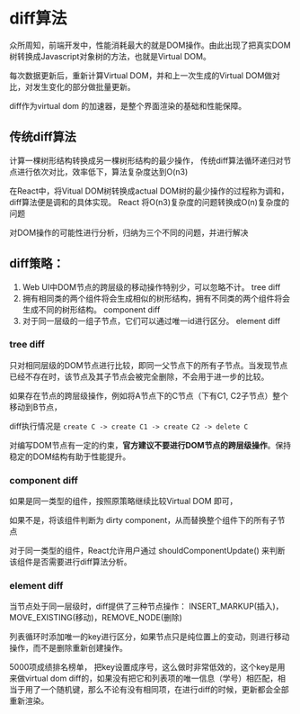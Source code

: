 # diff算法
众所周知，前端开发中，性能消耗最大的就是DOM操作。由此出现了把真实DOM树转换成Javascript对象树的方法，也就是Virtual DOM。

每次数据更新后，重新计算Virtual DOM，并和上一次生成的Virtual DOM做对比，对发生变化的部分做批量更新。

diff作为virtual dom 的加速器，是整个界面渲染的基础和性能保障。

## 传统diff算法
计算一棵树形结构转换成另一棵树形结构的最少操作，
传统diff算法循环递归对节点进行依次对比，效率低下，算法复杂度达到O(n3)

在React中，将Vitual DOM树转换成actual DOM树的最少操作的过程称为调和，diff算法便是调和的具体实现。
React 将O(n3)复杂度的问题转换成O(n)复杂度的问题

对DOM操作的可能性进行分析，归纳为三个不同的问题，并进行解决
## diff策略：

1. Web UI中DOM节点的跨层级的移动操作特别少，可以忽略不计。 tree diff
2. 拥有相同类的两个组件将会生成相似的树形结构，拥有不同类的两个组件将会生成不同的树形结构。 component diff
3. 对于同一层级的一组子节点，它们可以通过唯一id进行区分。  element diff


### tree diff
只对相同层级的DOM节点进行比较，即同一父节点下的所有子节点。当发现节点已经不存在时，该节点及其子节点会被完全删除，不会用于进一步的比较。

如果存在节点的跨层级操作，例如将A节点下的C节点（下有C1, C2子节点）整个移动到B节点，

diff执行情况是 `create C -> create C1 -> create C2 -> delete C`

对编写DOM节点有一定的约束，**官方建议不要进行DOM节点的跨层级操作**。保持稳定的DOM结构有助于性能提升。

### component diff
如果是同一类型的组件，按照原策略继续比较Virtual DOM 即可，

如果不是，将该组件判断为 dirty component，从而替换整个组件下的所有子节点

对于同一类型的组件，React允许用户通过 shouldComponentUpdate() 来判断该组件是否需要进行diff算法分析。

### element diff
当节点处于同一层级时，diff提供了三种节点操作： INSERT_MARKUP(插入)，MOVE_EXISTING(移动)，REMOVE_NODE(删除)

列表循环时添加唯一的key进行区分，如果节点只是纯位置上的变动，则进行移动操作，而不是删除重新创建操作。

5000项成绩排名榜单，
把key设置成序号，这么做时非常低效的，这个key是用来做virtual dom diff的，如果没有把它和列表项的唯一信息（学号）相匹配，相当于用了一个随机键，那么不论有没有相同项，在进行diff的时候，更新都会全部重新渲染。










